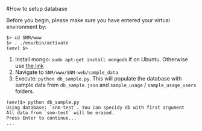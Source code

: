 
#How to setup database

Before you begin, please make sure you have entered your virtual environment by:
```
$> cd SNM/www
$> . ./env/bin/activate
(env) $>
```

1. Install mongo: `sudo apt-get install mongodb` if on Ubuntu. Otherwise use [the link](http://docs.mongodb.org/manual/installation/)
2. Navigate to `SNM/www/SNM-web/sample_data` 
3. Execute: `python db_sample.py`. This will populate the database with sample data from `db_sample.json` and `sample_usage` / `sample_usage_users` folders.

```
(env)$> python db_sample.py
Using database: `snm-test`. You can specidy db with first argument
All data from `snm-test` will be erased.
Press Enter to continue...
...
```
